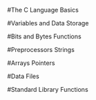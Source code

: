 #The C Language Basics

#Variables and Data Storage

#Bits and Bytes	Functions

#Preprocessors	Strings

#Arrays	Pointers

#Data Files

#Standard Library Functions
